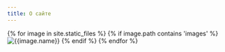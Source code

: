 ```yaml
---
title: О сайте
---
```


<main class="fotorama" role="main">
  {% for image in site.static_files %}
    {% if image.path contains 'images' %}
      <img src="{{image.path}}" alt="{{image.name}}">
    {% endif %}
  {% endfor %}
</main>
